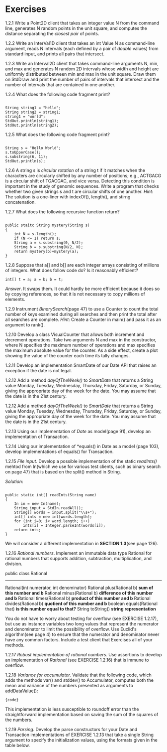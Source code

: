 # Exercises

1.2.1 Write a Point2D client that takes an integer value N from the command line, generates N random points in the unit square, and computes the distance separating the *closest pair* of points.


1.2.2 Write an InterVal1D client that takes an int Value N as command-line argument, reads N intervals (each defined by a pair of *double* values) from standard input, and prints all pairs that intersect.


1.2.3 Write an Interval2D client that takes command-line arguments N, min, and max and generates N random 2D intervals whose width and height are uniformly distributed between min and max in the unit square. Draw them on StdDraw and print the number of pairs of intervals that intersect and the number of intervals that are contained in one another.

1.2.4 What does the following code fragment print?

```

String string1 = "hello";
String string2 = string1;
string1 = "world";
StdOut.println(string1);
StdOut.println(string2);

```

1.2.5 What does the following code fragment print?

```

String s = "Hello World";
s.toUpperCase();
s.substring(6, 11);
StdOut.println(s);

```

1.2.6 A string s is *circular rotation* of a string t if it matches when the characters are circularly shifted by any number of positions; e.g., ACTGACG is a circular shift of TGACGAC, and vice versa. Detecting this condition is important in the study of genomic sequences. Write a program that checks whether two given strings s and t are circular shifts of one another. *Hint*: The solution is a one-liner with indexOf(), length(), and stirng concatenation.

1.2.7 What does the following recursive function return?

```

public staitc String mystery(String s)
{
    int N = s.length();
    if (N <= 1) return s;
    String a = s.substring(0, N/2);
    String b = s.substring(N/2, N);
    return mystery(b)+mystery(a);
}

```

1.2.8 Suppose that a[] and b[] are each integer arrays consisting of millions of integers. What does follow code do? Is it reasonably efficient?

`int[] t = a; a = b; b = t;`

*Answer*. It swaps them. It could hardly be more efficient because it does so by copying references, so that it is not necessary to copy millions of elements.

1.2.9 Instrument *BinarySearch*(page 47) to use a Counter to count the total number of keys examined during all searches and then print the total after all searches are complete. *Hint*: Create a Counter in main() and pass it as an argument to rank().


1.2.10 Develop a class VisualCounter that allows both increment and decrement operations. Take two arguments N and max in the constructor, where N specifies the maximum number of operations and max specifies the maximum absolute value for the counter. As a side effect, create a plot showing the value of the counter each time its tally changes.


1.2.11 Develop an implementation SmartDate of our Date API that raises an exception if the date is not legal.

1.2.12 Add a method *dayOfTheWeek()* to *SmartDate* that returns a String value Monday, Tuesday, Wednesday, Thursday, Friday, Saturday, or Sunday, giving the appropriate day of the week for the date. You may assume that the date is in the 21st century.


1.2.12 Add a method *dayOfTheWeek()* to *SmartDate* that returns a String value Monday, Tuesday, Wednesday, Thursday, Friday, Saturday, or Sunday, giving the appropriate day of the week for the date. You may assume that the date is in the 21st century.


1.2.13 Using our implementation of *Date* as model(page 91), develop an implementation of Transaction.

1.2.14 Using our implementation of *equals() in Date as a model (page 103), develop implementations of equals() for Transaction.

1.2.15 *File input*. Develop a possible implementation of the static *readInts()* mehtod from In(which we use for various test clients, such as binary search on page 47) that is based on the split() method in String.

*Solution*:
```

public static int[] readInts(String name)
{
    In in = new In(name);
    String input = StdIn.readAll();
    String[] words = input.split("\\s+");
    int[] ints = new int[words.length];
    for (int i=0; i< word.length; i++)
        ints[i] = Integer.parseInt(words[i]);
    return ints;
}

```

We will consider a different implementation in **SECTION 1.3**(see page 126).

1.2.16 *Rational numbers*. Implement an immutable data type Rational for rational numbers that supports addition, subtraction, multiplication, and division.

public class Rational

________

Rational(int numerator, int denominator)
Rational plus(Rational b)    **sum of this number and b**
Rational minus(Rational b)   **difference of this number and b**
Rational times(Rational b)   **product of this number and b**
Rational divides(Rational b) **quotient of this number and b**
boolean equals(Rational that) **is this number equal to that?**
String toString()           **string representation**

You do not have to worry about testing for overflow (see EXERCISE 1.2.17), but use as instance variables two long values that represent the numerator and denominator to limit the possibility of overflow. Use Euclid's algorithm(see page 4) to ensure that the numerator and denominator never have any common factors. Include a test client that Exercises all of your methods.

1.2.17 *Robust implementation of rational numbers.* Use assertions to develop an implementation of *Rational* (see EXERCISE 1.2.16) that is immune to overflow.

1.2.18 *Variance for accumulator.* Validate that the following code, which adds the methods var() and stddev() to Accumulator, computes both the mean and variance of the numbers presented as arguments to addDataValue():

```
{code}

```
This implementation is less susceptible to roundoff error than the straightforward implementation based on saving the sum of the squares of the numbers.

1.2.19 *Parsing*. Develop the parse constructors for your Date and Transaction implementations of EXERCISE 1.2.13 that take a single String argument to specify the initialization values, using the formats given in the table below.













